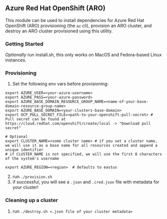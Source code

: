 ## Azure Red Hat OpenShift (ARO)

This module can be used to install dependencies for Azure Red Hat OpenShift (ARO) provisioning (the `az` cli), provision an ARO cluster, and destroy an ARO cluster provisioned using this utility.  

### Getting Started
*Optionally* run install.sh, this only works on MacOS and Fedora-based Linux instances.  

### Provisioning
1. Set the following env vars before provisioning:

```
export AZURE_USER=<your-azure-username>
export AZURE_PASS=<your-azure-password>
export AZURE_BASE_DOMAIN_RESOURCE_GROUP_NAME=<name-of-your-base-domain-resource-group-name>
export AZURE_BASE_DOMAIN=<your-clusters-base-domain>
export OCP_PULL_SECRET_FILE=<path-to-your-openshift-pull-secret> # Pull secret can be found at https://cloud.redhat.com/openshift/create/local -> "Download pull secret"

# Optional
export CLUSTER_NAME=<some cluster name> # if you set a cluster name, we will use it as a base name for all resources created and append a unique identifier
# if CLUSTER_NAME is not specified, we will use the first 8 characters of the system's username

export AZURE_REGION=<region>  # defaults to eastus
```

2. run `./provision.sh`
3. if successful, you will see a `.json` and `.cred.json` file with metadata for your cluster!

### Cleaning up a cluster
1. run `./destroy.sh <.json file of your cluster metadata>`
